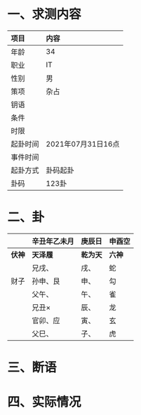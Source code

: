 # 一、求测内容
|项目|内容|
|:-|:-|
|年龄|34|
|职业|IT|
|性别|男|
|策项|杂占|
|钥语||
|条件||
|时限||
|起卦时间|2021年07月31日16点|
|事件时间||
|起卦方式|卦码起卦|
|卦码|123卦|

# 二、卦
||辛丑年乙未月|庚辰日|申酉空|
|:-|:-|:-|:-|
|**伏神**|**天泽履**|**乾为天**|**六神**|
||兄戌、|戌、|蛇|
|财子|孙申、艮|申、|勾|
||父午、|午、|雀|
||兄丑×|辰、|龙|
||官卯、应|寅、|玄|
||父巳、|子、|虎|


# 三、断语

# 四、实际情况